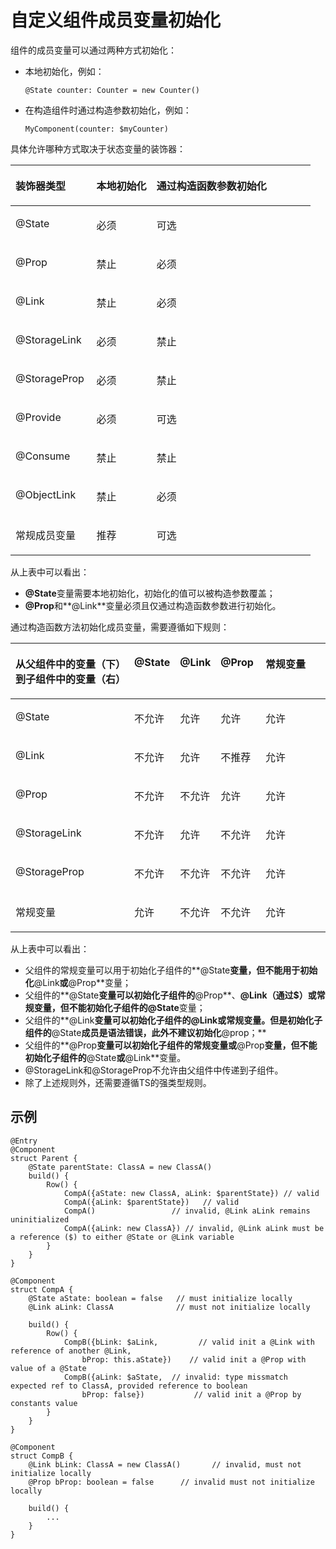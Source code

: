 # 自定义组件成员变量初始化<a name="ZH-CN_TOPIC_0000001110948904"></a>

组件的成员变量可以通过两种方式初始化：

-   本地初始化，例如：

    ```
    @State counter: Counter = new Counter()
    ```

-   在构造组件时通过构造参数初始化，例如：

    ```
    MyComponent(counter: $myCounter)
    ```


具体允许哪种方式取决于状态变量的装饰器：

<a name="table1130mcpsimp"></a>
<table><thead align="left"><tr id="row1136mcpsimp"><th class="cellrowborder" valign="top" width="27%" id="mcps1.1.4.1.1"><p id="p1138mcpsimp"><a name="p1138mcpsimp"></a><a name="p1138mcpsimp"></a>装饰器类型</p>
</th>
<th class="cellrowborder" valign="top" width="20%" id="mcps1.1.4.1.2"><p id="p1140mcpsimp"><a name="p1140mcpsimp"></a><a name="p1140mcpsimp"></a>本地初始化</p>
</th>
<th class="cellrowborder" valign="top" width="53%" id="mcps1.1.4.1.3"><p id="p1142mcpsimp"><a name="p1142mcpsimp"></a><a name="p1142mcpsimp"></a>通过构造函数参数初始化</p>
</th>
</tr>
</thead>
<tbody><tr id="row1143mcpsimp"><td class="cellrowborder" valign="top" width="27%" headers="mcps1.1.4.1.1 "><p id="p1145mcpsimp"><a name="p1145mcpsimp"></a><a name="p1145mcpsimp"></a>@State</p>
</td>
<td class="cellrowborder" valign="top" width="20%" headers="mcps1.1.4.1.2 "><p id="p1147mcpsimp"><a name="p1147mcpsimp"></a><a name="p1147mcpsimp"></a>必须</p>
</td>
<td class="cellrowborder" valign="top" width="53%" headers="mcps1.1.4.1.3 "><p id="p1149mcpsimp"><a name="p1149mcpsimp"></a><a name="p1149mcpsimp"></a>可选</p>
</td>
</tr>
<tr id="row1150mcpsimp"><td class="cellrowborder" valign="top" width="27%" headers="mcps1.1.4.1.1 "><p id="p1152mcpsimp"><a name="p1152mcpsimp"></a><a name="p1152mcpsimp"></a>@Prop</p>
</td>
<td class="cellrowborder" valign="top" width="20%" headers="mcps1.1.4.1.2 "><p id="p1154mcpsimp"><a name="p1154mcpsimp"></a><a name="p1154mcpsimp"></a>禁止</p>
</td>
<td class="cellrowborder" valign="top" width="53%" headers="mcps1.1.4.1.3 "><p id="p1156mcpsimp"><a name="p1156mcpsimp"></a><a name="p1156mcpsimp"></a>必须</p>
</td>
</tr>
<tr id="row1157mcpsimp"><td class="cellrowborder" valign="top" width="27%" headers="mcps1.1.4.1.1 "><p id="p1159mcpsimp"><a name="p1159mcpsimp"></a><a name="p1159mcpsimp"></a>@Link</p>
</td>
<td class="cellrowborder" valign="top" width="20%" headers="mcps1.1.4.1.2 "><p id="p1161mcpsimp"><a name="p1161mcpsimp"></a><a name="p1161mcpsimp"></a>禁止</p>
</td>
<td class="cellrowborder" valign="top" width="53%" headers="mcps1.1.4.1.3 "><p id="p1163mcpsimp"><a name="p1163mcpsimp"></a><a name="p1163mcpsimp"></a>必须</p>
</td>
</tr>
<tr id="row1368143713213"><td class="cellrowborder" valign="top" width="27%" headers="mcps1.1.4.1.1 "><p id="p668183713214"><a name="p668183713214"></a><a name="p668183713214"></a>@StorageLink</p>
</td>
<td class="cellrowborder" valign="top" width="20%" headers="mcps1.1.4.1.2 "><p id="p13685378329"><a name="p13685378329"></a><a name="p13685378329"></a>必须</p>
</td>
<td class="cellrowborder" valign="top" width="53%" headers="mcps1.1.4.1.3 "><p id="p4681437173219"><a name="p4681437173219"></a><a name="p4681437173219"></a>禁止</p>
</td>
</tr>
<tr id="row147015402328"><td class="cellrowborder" valign="top" width="27%" headers="mcps1.1.4.1.1 "><p id="p8471134011327"><a name="p8471134011327"></a><a name="p8471134011327"></a>@StorageProp</p>
</td>
<td class="cellrowborder" valign="top" width="20%" headers="mcps1.1.4.1.2 "><p id="p164711040143213"><a name="p164711040143213"></a><a name="p164711040143213"></a>必须</p>
</td>
<td class="cellrowborder" valign="top" width="53%" headers="mcps1.1.4.1.3 "><p id="p11471740133216"><a name="p11471740133216"></a><a name="p11471740133216"></a>禁止</p>
</td>
</tr>
<tr id="row134917432323"><td class="cellrowborder" valign="top" width="27%" headers="mcps1.1.4.1.1 "><p id="p8349843183215"><a name="p8349843183215"></a><a name="p8349843183215"></a>@Provide</p>
</td>
<td class="cellrowborder" valign="top" width="20%" headers="mcps1.1.4.1.2 "><p id="p4349114315324"><a name="p4349114315324"></a><a name="p4349114315324"></a>必须</p>
</td>
<td class="cellrowborder" valign="top" width="53%" headers="mcps1.1.4.1.3 "><p id="p19349743143218"><a name="p19349743143218"></a><a name="p19349743143218"></a>可选</p>
</td>
</tr>
<tr id="row121451446173219"><td class="cellrowborder" valign="top" width="27%" headers="mcps1.1.4.1.1 "><p id="p141451046113211"><a name="p141451046113211"></a><a name="p141451046113211"></a>@Consume</p>
</td>
<td class="cellrowborder" valign="top" width="20%" headers="mcps1.1.4.1.2 "><p id="p1514564683212"><a name="p1514564683212"></a><a name="p1514564683212"></a>禁止</p>
</td>
<td class="cellrowborder" valign="top" width="53%" headers="mcps1.1.4.1.3 "><p id="p1145346183214"><a name="p1145346183214"></a><a name="p1145346183214"></a>禁止</p>
</td>
</tr>
<tr id="row1489554183914"><td class="cellrowborder" valign="top" width="27%" headers="mcps1.1.4.1.1 "><p id="p1789513415395"><a name="p1789513415395"></a><a name="p1789513415395"></a>@ObjectLink</p>
</td>
<td class="cellrowborder" valign="top" width="20%" headers="mcps1.1.4.1.2 "><p id="p489594133916"><a name="p489594133916"></a><a name="p489594133916"></a>禁止</p>
</td>
<td class="cellrowborder" valign="top" width="53%" headers="mcps1.1.4.1.3 "><p id="p1389504123918"><a name="p1389504123918"></a><a name="p1389504123918"></a>必须</p>
</td>
</tr>
<tr id="row1164mcpsimp"><td class="cellrowborder" valign="top" width="27%" headers="mcps1.1.4.1.1 "><p id="p1166mcpsimp"><a name="p1166mcpsimp"></a><a name="p1166mcpsimp"></a>常规成员变量</p>
</td>
<td class="cellrowborder" valign="top" width="20%" headers="mcps1.1.4.1.2 "><p id="p1168mcpsimp"><a name="p1168mcpsimp"></a><a name="p1168mcpsimp"></a>推荐</p>
</td>
<td class="cellrowborder" valign="top" width="53%" headers="mcps1.1.4.1.3 "><p id="p1170mcpsimp"><a name="p1170mcpsimp"></a><a name="p1170mcpsimp"></a>可选</p>
</td>
</tr>
</tbody>
</table>

从上表中可以看出：

-   **@State**变量需要本地初始化，初始化的值可以被构造参数覆盖；
-   **@Prop**和**@Link**变量必须且仅通过构造函数参数进行初始化。

通过构造函数方法初始化成员变量，需要遵循如下规则：

<a name="table1176mcpsimp"></a>
<table><thead align="left"><tr id="row1184mcpsimp"><th class="cellrowborder" valign="top" width="38.33383338333833%" id="mcps1.1.6.1.1"><p id="p1186mcpsimp"><a name="p1186mcpsimp"></a><a name="p1186mcpsimp"></a>从父组件中的变量（下）到子组件中的变量（右）</p>
</th>
<th class="cellrowborder" valign="top" width="13.35133513351335%" id="mcps1.1.6.1.2"><p id="p1188mcpsimp"><a name="p1188mcpsimp"></a><a name="p1188mcpsimp"></a>@State</p>
</th>
<th class="cellrowborder" valign="top" width="12.701270127012702%" id="mcps1.1.6.1.3"><p id="p1190mcpsimp"><a name="p1190mcpsimp"></a><a name="p1190mcpsimp"></a>@Link</p>
</th>
<th class="cellrowborder" valign="top" width="14.281428142814281%" id="mcps1.1.6.1.4"><p id="p1192mcpsimp"><a name="p1192mcpsimp"></a><a name="p1192mcpsimp"></a>@Prop</p>
</th>
<th class="cellrowborder" valign="top" width="21.33213321332133%" id="mcps1.1.6.1.5"><p id="p1194mcpsimp"><a name="p1194mcpsimp"></a><a name="p1194mcpsimp"></a>常规变量</p>
</th>
</tr>
</thead>
<tbody><tr id="row1195mcpsimp"><td class="cellrowborder" valign="top" width="38.33383338333833%" headers="mcps1.1.6.1.1 "><p id="p1197mcpsimp"><a name="p1197mcpsimp"></a><a name="p1197mcpsimp"></a>@State</p>
</td>
<td class="cellrowborder" valign="top" width="13.35133513351335%" headers="mcps1.1.6.1.2 "><p id="p1199mcpsimp"><a name="p1199mcpsimp"></a><a name="p1199mcpsimp"></a>不允许</p>
</td>
<td class="cellrowborder" valign="top" width="12.701270127012702%" headers="mcps1.1.6.1.3 "><p id="p1201mcpsimp"><a name="p1201mcpsimp"></a><a name="p1201mcpsimp"></a>允许</p>
</td>
<td class="cellrowborder" valign="top" width="14.281428142814281%" headers="mcps1.1.6.1.4 "><p id="p1203mcpsimp"><a name="p1203mcpsimp"></a><a name="p1203mcpsimp"></a>允许</p>
</td>
<td class="cellrowborder" valign="top" width="21.33213321332133%" headers="mcps1.1.6.1.5 "><p id="p1205mcpsimp"><a name="p1205mcpsimp"></a><a name="p1205mcpsimp"></a>允许</p>
</td>
</tr>
<tr id="row1206mcpsimp"><td class="cellrowborder" valign="top" width="38.33383338333833%" headers="mcps1.1.6.1.1 "><p id="p1208mcpsimp"><a name="p1208mcpsimp"></a><a name="p1208mcpsimp"></a>@Link</p>
</td>
<td class="cellrowborder" valign="top" width="13.35133513351335%" headers="mcps1.1.6.1.2 "><p id="p1210mcpsimp"><a name="p1210mcpsimp"></a><a name="p1210mcpsimp"></a>不允许</p>
</td>
<td class="cellrowborder" valign="top" width="12.701270127012702%" headers="mcps1.1.6.1.3 "><p id="p1212mcpsimp"><a name="p1212mcpsimp"></a><a name="p1212mcpsimp"></a>允许</p>
</td>
<td class="cellrowborder" valign="top" width="14.281428142814281%" headers="mcps1.1.6.1.4 "><p id="p1214mcpsimp"><a name="p1214mcpsimp"></a><a name="p1214mcpsimp"></a>不推荐</p>
</td>
<td class="cellrowborder" valign="top" width="21.33213321332133%" headers="mcps1.1.6.1.5 "><p id="p1216mcpsimp"><a name="p1216mcpsimp"></a><a name="p1216mcpsimp"></a>允许</p>
</td>
</tr>
<tr id="row1217mcpsimp"><td class="cellrowborder" valign="top" width="38.33383338333833%" headers="mcps1.1.6.1.1 "><p id="p1219mcpsimp"><a name="p1219mcpsimp"></a><a name="p1219mcpsimp"></a>@Prop</p>
</td>
<td class="cellrowborder" valign="top" width="13.35133513351335%" headers="mcps1.1.6.1.2 "><p id="p1221mcpsimp"><a name="p1221mcpsimp"></a><a name="p1221mcpsimp"></a>不允许</p>
</td>
<td class="cellrowborder" valign="top" width="12.701270127012702%" headers="mcps1.1.6.1.3 "><p id="p1223mcpsimp"><a name="p1223mcpsimp"></a><a name="p1223mcpsimp"></a>不允许</p>
</td>
<td class="cellrowborder" valign="top" width="14.281428142814281%" headers="mcps1.1.6.1.4 "><p id="p1225mcpsimp"><a name="p1225mcpsimp"></a><a name="p1225mcpsimp"></a>允许</p>
</td>
<td class="cellrowborder" valign="top" width="21.33213321332133%" headers="mcps1.1.6.1.5 "><p id="p1227mcpsimp"><a name="p1227mcpsimp"></a><a name="p1227mcpsimp"></a>允许</p>
</td>
</tr>
<tr id="row240501152412"><td class="cellrowborder" valign="top" width="38.33383338333833%" headers="mcps1.1.6.1.1 "><p id="p54063122418"><a name="p54063122418"></a><a name="p54063122418"></a>@StorageLink</p>
</td>
<td class="cellrowborder" valign="top" width="13.35133513351335%" headers="mcps1.1.6.1.2 "><p id="p8406161132415"><a name="p8406161132415"></a><a name="p8406161132415"></a>不允许</p>
</td>
<td class="cellrowborder" valign="top" width="12.701270127012702%" headers="mcps1.1.6.1.3 "><p id="p440651122418"><a name="p440651122418"></a><a name="p440651122418"></a>允许</p>
</td>
<td class="cellrowborder" valign="top" width="14.281428142814281%" headers="mcps1.1.6.1.4 "><p id="p13406111162416"><a name="p13406111162416"></a><a name="p13406111162416"></a>不允许</p>
</td>
<td class="cellrowborder" valign="top" width="21.33213321332133%" headers="mcps1.1.6.1.5 "><p id="p124067118242"><a name="p124067118242"></a><a name="p124067118242"></a>允许</p>
</td>
</tr>
<tr id="row88861156245"><td class="cellrowborder" valign="top" width="38.33383338333833%" headers="mcps1.1.6.1.1 "><p id="p98861853246"><a name="p98861853246"></a><a name="p98861853246"></a>@StorageProp</p>
</td>
<td class="cellrowborder" valign="top" width="13.35133513351335%" headers="mcps1.1.6.1.2 "><p id="p588635122419"><a name="p588635122419"></a><a name="p588635122419"></a>不允许</p>
</td>
<td class="cellrowborder" valign="top" width="12.701270127012702%" headers="mcps1.1.6.1.3 "><p id="p18886353244"><a name="p18886353244"></a><a name="p18886353244"></a>不允许</p>
</td>
<td class="cellrowborder" valign="top" width="14.281428142814281%" headers="mcps1.1.6.1.4 "><p id="p15887557248"><a name="p15887557248"></a><a name="p15887557248"></a>不允许</p>
</td>
<td class="cellrowborder" valign="top" width="21.33213321332133%" headers="mcps1.1.6.1.5 "><p id="p5887185182418"><a name="p5887185182418"></a><a name="p5887185182418"></a>允许</p>
</td>
</tr>
<tr id="row1228mcpsimp"><td class="cellrowborder" valign="top" width="38.33383338333833%" headers="mcps1.1.6.1.1 "><p id="p1230mcpsimp"><a name="p1230mcpsimp"></a><a name="p1230mcpsimp"></a>常规变量</p>
</td>
<td class="cellrowborder" valign="top" width="13.35133513351335%" headers="mcps1.1.6.1.2 "><p id="p1232mcpsimp"><a name="p1232mcpsimp"></a><a name="p1232mcpsimp"></a>允许</p>
</td>
<td class="cellrowborder" valign="top" width="12.701270127012702%" headers="mcps1.1.6.1.3 "><p id="p1234mcpsimp"><a name="p1234mcpsimp"></a><a name="p1234mcpsimp"></a>不允许</p>
</td>
<td class="cellrowborder" valign="top" width="14.281428142814281%" headers="mcps1.1.6.1.4 "><p id="p1236mcpsimp"><a name="p1236mcpsimp"></a><a name="p1236mcpsimp"></a>不允许</p>
</td>
<td class="cellrowborder" valign="top" width="21.33213321332133%" headers="mcps1.1.6.1.5 "><p id="p1238mcpsimp"><a name="p1238mcpsimp"></a><a name="p1238mcpsimp"></a>允许</p>
</td>
</tr>
</tbody>
</table>

从上表中可以看出：

-   父组件的常规变量可以用于初始化子组件的**@State**变量，但不能用于初始化**@Link**或**@Prop**变量；
-   父组件的**@State**变量可以初始化子组件的**@Prop**、**@Link（通过$）**或常规变量，但不能初始化子组件的**@State**变量；
-   父组件的**@Link**变量可以初始化子组件的@Link或常规变量。但是初始化子组件的**@State**成员是语法错误，此外不建议初始化**@prop；**
-   父组件的**@Prop**变量可以初始化子组件的常规变量或**@Prop**变量，但不能初始化子组件的**@State**或**@Link**变量。
-   @StorageLink和@StorageProp不允许由父组件中传递到子组件。
-   除了上述规则外，还需要遵循TS的强类型规则。

## 示例<a name="section1184926392"></a>

```
@Entry
@Component
struct Parent {
    @State parentState: ClassA = new ClassA()
    build() {
        Row() {
            CompA({aState: new ClassA, aLink: $parentState}) // valid
            CompA({aLink: $parentState})   // valid
            CompA()                 // invalid, @Link aLink remains uninitialized
            CompA({aLink: new ClassA}) // invalid, @Link aLink must be a reference ($) to either @State or @Link variable
        }
    }
}

@Component
struct CompA {
    @State aState: boolean = false   // must initialize locally
    @Link aLink: ClassA              // must not initialize locally

    build() {
        Row() {
            CompB({bLink: $aLink,         // valid init a @Link with reference of another @Link,
                bProp: this.aState})    // valid init a @Prop with value of a @State
            CompB({aLink: $aState,  // invalid: type missmatch expected ref to ClassA, provided reference to boolean
                bProp: false})           // valid init a @Prop by constants value
        }
    }
}

@Component
struct CompB {
    @Link bLink: ClassA = new ClassA()       // invalid, must not initialize locally
    @Prop bProp: boolean = false      // invalid must not initialize locally

    build() {
        ...
    }
}
```


